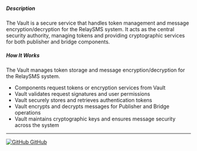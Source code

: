 ##### Description

The Vault is a secure service that handles token management and message encryption/decryption for the RelaySMS system. It acts as the central security authority, managing tokens and providing cryptographic services for both publisher and bridge components.

##### How It Works

The Vault manages token storage and message encryption/decryption for the RelaySMS system.

- Components request tokens or encryption services from Vault
- Vault validates request signatures and user permissions
- Vault securely stores and retrieves authentication tokens
- Vault encrypts and decrypts messages for Publisher and Bridge operations
- Vault maintains cryptographic keys and ensures message security across the system

---

[![GitHub GitHub](https://img.shields.io/badge/🚀_Publisher-Repository-green?style=for-the-badge&logo=github)](https://github.com/smswithoutborders/RelaySMS-Vault)

